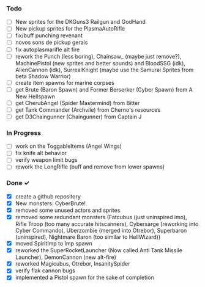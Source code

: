### Todo

- [ ] New sprites for the DKGuns3 Railgun and GodHand  
- [ ] New pickup sprites for the PlasmaAutoRifle  
- [ ] fix/buff punching revenant  
- [ ] novos sons de pickup gerais  
- [ ] fix autoplasmarifle alt fire  
- [ ] rework the Punch (less boring), Chainsaw_ (maybe just remove?), MachinePistol (new sprites and better sounds) and BloodSSG (idk), AlienCannon (idk), SurrealKnight (maybe use the Samurai Sprites from beta Shadow Warrior)
- [ ] create item spawns for marine corpses  
- [ ] get Brute (Baron Spawn) and Former Berserker (Cyber Spawn) from A New Hellspawn  
- [ ] get CherubAngel (Spider Mastermind) from Bitter
- [ ] get Tank Commander (Archvile) from Cherno's resources
- [ ] get D3Chaingunner (Chaingunner) from Captain J

### In Progress  

- [ ] work on the ToggableItems (Angel Wings)  
- [ ] fix knife alt behavior  
- [ ] verify weapon limit bugs
- [ ] rework the LongRifle (buff and remove from lower spawns)

### Done ✓

- [x] create a github repository
- [x] New monsters: CyberBrute!
- [x] removed some unused actors and sprites
- [x] removed some redundant monsters (Fatcubus (just uninspired imo), Rifle Troop (too many accurate hitscanners), Cybersarge (reworking into Cyber Commando), Uberzombie (merged into Otrebor), Superbaron (uninspired), Nightmare Baron (too similar to HellWizard))
- [x] moved SpiritImp to Imp spawn
- [x] reworked the SuperRocketLauncher (Now called Anti Tank Missile Launcher), DemonCannon (new alt-fire)
- [x] reworked Magicubus, Otrebor, InsanitySpider
- [x] verify flak cannon bugs
- [x] implemented a Pistol spawn for the sake of completion
